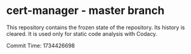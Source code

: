 # cert-manager - master branch

This repository contains the frozen state of the repository.
Its history is cleared. It is used only for static code
analysis with Codacy.

Commit Time: 1734426698